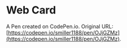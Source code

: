 # Web Card

A Pen created on CodePen.io. Original URL: [https://codepen.io/smiller1188/pen/OJjGZMz](https://codepen.io/smiller1188/pen/OJjGZMz).


